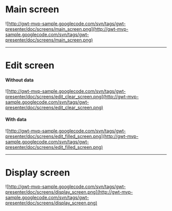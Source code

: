 # Main screen #
![http://gwt-mvp-sample.googlecode.com/svn/tags/gwt-presenter/doc/screens/main_screen.png](http://gwt-mvp-sample.googlecode.com/svn/tags/gwt-presenter/doc/screens/main_screen.png)


---


# Edit screen #
#### Without data ####
![http://gwt-mvp-sample.googlecode.com/svn/tags/gwt-presenter/doc/screens/edit_clear_screen.png](http://gwt-mvp-sample.googlecode.com/svn/tags/gwt-presenter/doc/screens/edit_clear_screen.png)

#### With data ####
![http://gwt-mvp-sample.googlecode.com/svn/tags/gwt-presenter/doc/screens/edit_filled_screen.png](http://gwt-mvp-sample.googlecode.com/svn/tags/gwt-presenter/doc/screens/edit_filled_screen.png)


---


# Display screen #
![http://gwt-mvp-sample.googlecode.com/svn/tags/gwt-presenter/doc/screens/display_screen.png](http://gwt-mvp-sample.googlecode.com/svn/tags/gwt-presenter/doc/screens/display_screen.png)